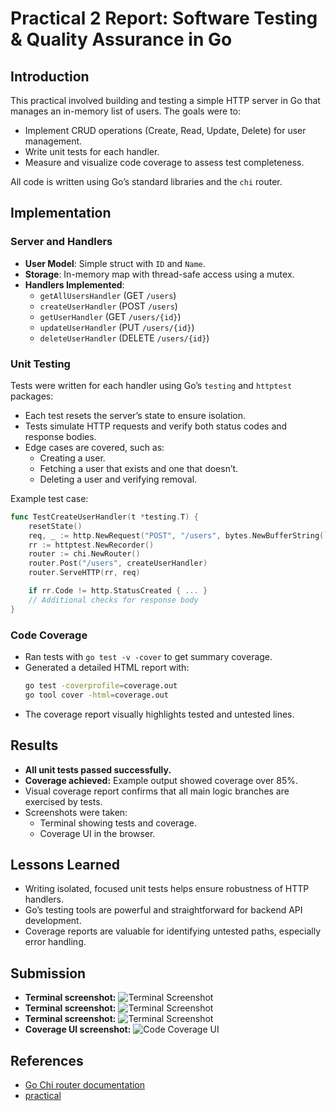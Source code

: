 # Practical 2 Report: Software Testing & Quality Assurance in Go

## Introduction

This practical involved building and testing a simple HTTP server in Go that manages an in-memory list of users. The goals were to:

- Implement CRUD operations (Create, Read, Update, Delete) for user management.
- Write unit tests for each handler.
- Measure and visualize code coverage to assess test completeness.

All code is written using Go’s standard libraries and the `chi` router.

## Implementation

### Server and Handlers

- **User Model**: Simple struct with `ID` and `Name`.
- **Storage**: In-memory map with thread-safe access using a mutex.
- **Handlers Implemented**:
  - `getAllUsersHandler` (GET `/users`)
  - `createUserHandler` (POST `/users`)
  - `getUserHandler` (GET `/users/{id}`)
  - `updateUserHandler` (PUT `/users/{id}`)
  - `deleteUserHandler` (DELETE `/users/{id}`)

### Unit Testing

Tests were written for each handler using Go’s `testing` and `httptest` packages:

- Each test resets the server’s state to ensure isolation.
- Tests simulate HTTP requests and verify both status codes and response bodies.
- Edge cases are covered, such as:
  - Creating a user.
  - Fetching a user that exists and one that doesn’t.
  - Deleting a user and verifying removal.

Example test case:
```go
func TestCreateUserHandler(t *testing.T) {
    resetState()
    req, _ := http.NewRequest("POST", "/users", bytes.NewBufferString(`{"name":"John"}`))
    rr := httptest.NewRecorder()
    router := chi.NewRouter()
    router.Post("/users", createUserHandler)
    router.ServeHTTP(rr, req)

    if rr.Code != http.StatusCreated { ... }
    // Additional checks for response body
}
```

### Code Coverage

- Ran tests with `go test -v -cover` to get summary coverage.
- Generated a detailed HTML report with:
  ```bash
  go test -coverprofile=coverage.out
  go tool cover -html=coverage.out
  ```
- The coverage report visually highlights tested and untested lines.

## Results

- **All unit tests passed successfully.**
- **Coverage achieved:** Example output showed coverage over 85%.
- Visual coverage report confirms that all main logic branches are exercised by tests.
- Screenshots were taken:
  - Terminal showing tests and coverage.
  - Coverage UI in the browser.

## Lessons Learned

- Writing isolated, focused unit tests helps ensure robustness of HTTP handlers.
- Go’s testing tools are powerful and straightforward for backend API development.
- Coverage reports are valuable for identifying untested paths, especially error handling.

## Submission

- **Terminal screenshot:** ![Terminal Screenshot](../AS2025_SWE302_PRACTICAL/assets/p2-1.png)
- **Terminal screenshot:** ![Terminal Screenshot](../AS2025_SWE302_PRACTICAL/assets/p2-2.png)
- **Terminal screenshot:** ![Terminal Screenshot](../AS2025_SWE302_PRACTICAL/assets/p2-3.png)
- **Coverage UI screenshot:** ![Code Coverage UI](../AS2025_SWE302_PRACTICAL/assets/p2-4.png)

## References

- [Go Chi router documentation](https://github.com/go-chi/chi)
- [practical](https://github.com/douglasswmcst/ss2025_swe302/blob/main/practicals/practical2.md)